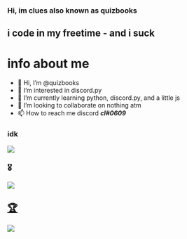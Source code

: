 ### Hi, im clues also known as quizbooks

## i code in my freetime - and i suck

# info about me
- 👋 Hi, I’m @quizbooks
- 👀 I’m interested in discord.py
- 🌱 I’m currently learning python, discord.py, and a little js
- 💞️ I’m looking to collaborate on nothing atm
- 📫 How to reach me discord ***cl#0609***

### idk
<img src="https://discord.c99.nl/widget/theme-4/852933534704205864.png">

### 🎖️
<a href="https://github.com/quizbooks">
  <img align="center" src="https://github-readme-stats.vercel.app/api?username=quizbooks&show_icons=true&include_all_commits=true&show_icons=true&title_color=fff&icon_color=79ff97&text_color=9f9f9f&bg_color=232323" />
  <a href="https://github.com/quizbooks?tab=repositories">

## 🏆
<p>
  <img src="https://github-profile-trophy.vercel.app/?username=quizbooks&margin-w=25&margin-h=25&column=7&theme=darkhub" />    
</p>
</a>
</a>
<br>